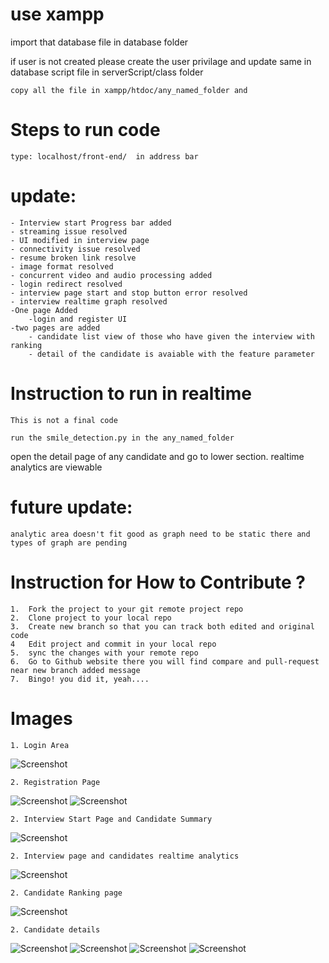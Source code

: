 # use xampp

import that database file in database folder

if user is not created please create the user privilage and update same in database script file in
serverScript/class folder

	copy all the file in xampp/htdoc/any_named_folder and 

# Steps to run code

	type: localhost/front-end/  in address bar

# update:
	- Interview start Progress bar added
	- streaming issue resolved
	- UI modified in interview page
	- connectivity issue resolved
	- resume broken link resolve
	- image format resolved
	- concurrent video and audio processing added
	- login redirect resolved
	- interview page start and stop button error resolved
	- interview realtime graph resolved
	-One page Added
		-login and register UI
	-two pages are added
		- candidate list view of those who have given the interview with ranking
		- detail of the candidate is avaiable with the feature parameter

# Instruction to run in realtime
	This is not a final code

	run the smile_detection.py in the any_named_folder
open the detail page of any candidate and go to lower section. realtime analytics are viewable

# future update:
	analytic area doesn't fit good as graph need to be static there and types of graph are pending


# Instruction for How to Contribute ?
	1.	Fork the project to your git remote project repo
	2.	Clone project to your local repo
	3.	Create new branch so that you can track both edited and original code
	4	Edit project and commit in your local repo
	5.	sync the changes with your remote repo
	6.	Go to Github website there you will find compare and pull-request near new branch added message
	7.	Bingo! you did it, yeah....	
 
 # Images
	1. Login Area
![Screenshot](ss/1.login_area.png)

	2. Registration Page
![Screenshot](ss/2.registration_page_1.png)
![Screenshot](ss/2.registration_page_2.png)

	2. Interview Start Page and Candidate Summary
![Screenshot](ss/3.Interview_start_page_and_candidate_summary.png)

	2. Interview page and candidates realtime analytics
![Screenshot](ss/4.interview_page_candidate's_realtime_analytics.png)

	2. Candidate Ranking page
![Screenshot](ss/5.Candidate_Ranking_page.png)

	2. Candidate details
![Screenshot](ss/6.candidate_details_1.png)
![Screenshot](ss/6.candidate_details_2.png)
![Screenshot](ss/6.candidate_details_3.png)
![Screenshot](ss/6.candidate_details_4.png)
